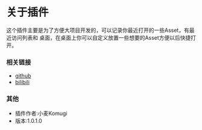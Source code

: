 #  **关于插件**

这个插件主要是为了方便大项目开发的，可以记录你最近打开的一些Asset，有最近访问列表和
桌面，在桌面上你可以自定义放置一些想要的Asset方便以后快捷打开。

### 相关链接 
* [github](https://github.com/imwheat/StarTableUnity)
* [bilibili](https://space.bilibili.com/40392192)

### 其他

* 插件作者:小麦Komugi 
* 版本:1.0.1.0
